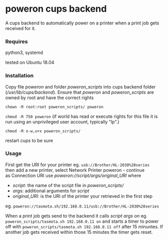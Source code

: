 # poweron cups backend
A cups backend to automatically power on a printer when a print job gets received for it.

### Requires
python3, systemd

tested on Ubuntu 18.04
### Installation
Copy file *poweron* and folder *poweron_scripts* into cups backend folder (_/usr/lib/cups/backend_).
Ensure that *poweron* and *poweron_scripts* are owned by root and have the correct rights

`chown -R root:root poweron_scripts/ poweron`

`chmod -R 750 poweron` (if world has read or execute rights for this file it is run using an unprivileged user account, typically "lp".)

`chmod -R o-w,u+x poweron_scripts/`

restart cups to be sure

### Usage
First get the URI for your printer eg. `usb://Brother/HL-2030%20series`  
then add a new printer, select Network Printer poweron - continue  
as Connection URI use *poweron://script/args/original_URI* where
+ *script*: the name of the script file in *poweron_scripts/*
+ *args*: additional arguments for *script* 
+ *original_URI*: is the URI of the printer your retrieved in the first step  

eg. `poweron://tasmota.sh/192.168.0.11/usb://Brother/HL-2030%20series`

When a print job gets send to the backend it calls *script args on* 
eg. `poweron_scripts/tasmota.sh 192.168.0.11 on` and starts a timer to power off with `poweron_scripts/tasmota.sh 192.168.0.11 off` after 15 minuntes.
If another job gets received within those 15 minutes the timer gets reset.
